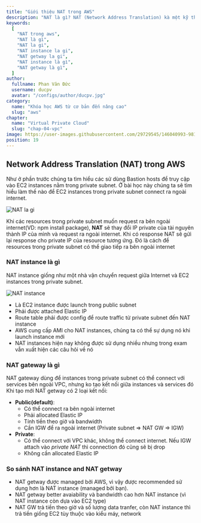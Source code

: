 ```yaml
---
title: "Giới thiệu NAT trong AWS"
description: "NAT là gì? NAT (Network Address Translation) kà một kỹ thuật cho phép chuyển đổi từ một địa chỉ IP này thành một địa chỉ IP khác."
keywords:
  [
    "NAT trong aws",
    "NAT là gì",
    "NAT la gi",
    "NAT instance la gi",
    "NAT getway la gi",
    "NAT instance là gì",
    "NAT getway là gì",
  ]
author:
  fullname: Phan Văn Đức
  username: ducpv
  avatar: "/configs/author/ducpv.jpg"
category:
  name: "Khóa học AWS từ cơ bản đến nâng cao"
  slug: "aws"
chapter:
  name: "Virtual Private Cloud"
  slug: "chap-04-vpc"
image: https://user-images.githubusercontent.com/29729545/146040993-981308a2-2164-4fba-9bce-035e723d737b.png
position: 19
---
```


## Network Address Translation (NAT) trong AWS

Như ở phần trước chúng ta tìm hiểu các sử dùng Bastion hosts để truy cập vào EC2 instances nằm trong private subnet. Ở bài học này chúng ta sẽ tìm hiểu làm thế nào để EC2 instances trong private subnet connect ra ngoài internet. 

![NAT la gi](https://user-images.githubusercontent.com/29729545/146040993-981308a2-2164-4fba-9bce-035e723d737b.png)

Khi các resources trong private subnet muốn request ra bên ngoài internet(VD: npm install package), **NAT** sẽ thay đổi IP private của tài nguyên thành IP của mình và request ra ngoài internet. Khi có response NAT sẽ gửi lại response cho private IP của resource tương ứng. Đó là cách để resources trong private subnet có thể giao tiếp ra bên ngoài internet

### NAT instance là gì

NAT instance giống như một nhà vận chuyển request giữa Internet và EC2 instances trong private subnet. 

![NAT instance](https://user-images.githubusercontent.com/29729545/146041464-e911b8ef-2b5c-4e31-8570-8e53740987e8.png)

- Là EC2 instance được launch trong public subnet
- Phải được attached Elastic IP
- Route table phải được config để route traffic từ private subnet đến NAT instance
- AWS cung cấp AMI cho NAT instances, chúng ta có thể sự dụng nó khi launch instance mới
- NAT instances hiện nay không được sử dụng nhiều nhưng trong exam vẫn xuất hiện các câu hỏi về nó

### NAT gateway là gì

NAT gateway dùng để instances trong private subnet có thể connect với services bên ngoài VPC, nhưng ko tạo kết nối giữa instances và services đó Khi tạo mới NAT getway có 2 loại kết nối:

- **Public(default)**:
  - Có thể connect ra bên ngoài internet
  - Phải allocated Elastic IP
  - Tính tiền theo giờ và bandwidth
  - Cần IGW để ra ngoài internet (Private subnet => NAT GW => IGW)
- **Private**:
  - Có thể connect với VPC khác, không thể connect internet. Nếu IGW attach vào _private NAT_ thì connection đó cũng sẽ bị drop
  - Không cần allocated Elastic IP

### So sánh NAT instance and NAT getway

- NAT getway được managed bởi AWS, vì vậy được recommended sử dụng hơn là NAT instance (managed bởi bạn).
- NAT getway better avaiability và bandwidth cao hơn NAT instance (vì NAT instance còn dựa vào EC2 type)
- NAT GW trả tiền theo giờ và số lượng data tranfer, còn NAT instance thì trả tiền giống EC2 tùy thuộc vào kiểu máy, network
